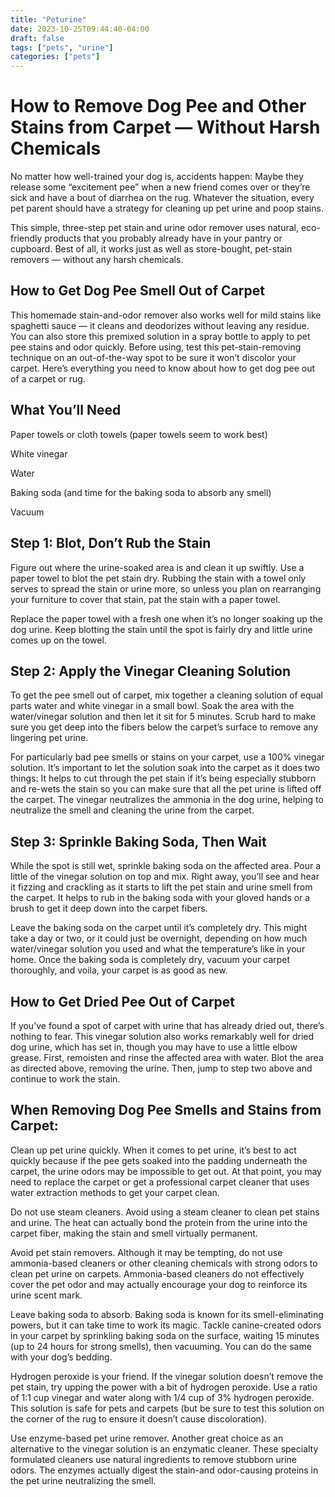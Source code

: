```yaml
---
title: "Peturine"
date: 2023-10-25T09:44:40-04:00
draft: false
tags: ["pets", "urine"]
categories: ["pets"]
---
```


# How to Remove Dog Pee and Other Stains from Carpet — Without Harsh Chemicals

No matter how well-trained your dog is, accidents happen: Maybe they release some “excitement pee” when a new friend comes over or they’re sick and have a bout of diarrhea on the rug. Whatever the situation, every pet parent should have a strategy for cleaning up pet urine and poop stains.

This simple, three-step pet stain and urine odor remover uses natural, eco-friendly products that you probably already have in your pantry or cupboard. Best of all, it works just as well as store-bought, pet-stain removers — without any harsh chemicals.

## How to Get Dog Pee Smell Out of Carpet
This homemade stain-and-odor remover also works well for mild stains like spaghetti sauce — it cleans and deodorizes without leaving any residue. You can also store this premixed solution in a spray bottle to apply to pet pee stains and odor quickly. Before using, test this pet-stain-removing technique on an out-of-the-way spot to be sure it won’t discolor your carpet. Here’s everything you need to know about how to get dog pee out of a carpet or rug.

## What You’ll Need
Paper towels or cloth towels (paper towels seem to work best)

White vinegar

Water

Baking soda (and time for the baking soda to absorb any smell)

Vacuum

## Step 1: Blot, Don’t Rub the Stain
Figure out where the urine-soaked area is and clean it up swiftly. Use a paper towel to blot the pet stain dry. Rubbing the stain with a towel only serves to spread the stain or urine more, so unless you plan on rearranging your furniture to cover that stain, pat the stain with a paper towel.

Replace the paper towel with a fresh one when it’s no longer soaking up the dog urine. Keep blotting the stain until the spot is fairly dry and little urine comes up on the towel.

## Step 2: Apply the Vinegar Cleaning Solution
To get the pee smell out of carpet, mix together a cleaning solution of equal parts water and white vinegar in a small bowl. Soak the area with the water/vinegar solution and then let it sit for 5 minutes. Scrub hard to make sure you get deep into the fibers below the carpet’s surface to remove any lingering pet urine.

For particularly bad pee smells or stains on your carpet, use a 100% vinegar solution. It’s important to let the solution soak into the carpet as it does two things: It helps to cut through the pet stain if it’s being especially stubborn and re­-wets the stain so you can make sure that all the pet urine is lifted off the carpet. The vinegar neutralizes the ammonia in the dog urine, helping to neutralize the smell and cleaning the urine from the carpet.

## Step 3: Sprinkle Baking Soda, Then Wait
While the spot is still wet, sprinkle baking soda on the affected area. Pour a little of the vinegar solution on top and mix. Right away, you’ll see and hear it fizzing and crackling as it starts to lift the pet stain and urine smell from the carpet. It helps to rub in the baking soda with your gloved hands or a brush to get it deep down into the carpet fibers.

Leave the baking soda on the carpet until it’s completely dry. This might take a day or two, or it could just be overnight, depending on how much water/vinegar solution you used and what the temperature’s like in your home. Once the baking soda is completely dry, vacuum your carpet thoroughly, and voila, your carpet is as good as new.

## How to Get Dried Pee Out of Carpet
If you’ve found a spot of carpet with urine that has already dried out, there’s nothing to fear. This vinegar solution also works remarkably well for dried dog urine, which has set in, though you may have to use a little elbow grease. First, remoisten and rinse the affected area with water. Blot the area as directed above, removing the urine. Then, jump to step two above and continue to work the stain.

## When Removing Dog Pee Smells and Stains from Carpet:
Clean up pet urine quickly. When it comes to pet urine, it’s best to act quickly because if the pee gets soaked into the padding underneath the carpet, the urine odors may be impossible to get out. At that point, you may need to replace the carpet or get a professional carpet cleaner that uses water extraction methods to get your carpet clean.

Do not use steam cleaners. Avoid using a steam cleaner to clean pet stains and urine. The heat can actually bond the protein from the urine into the carpet fiber, making the stain and smell virtually permanent.

Avoid pet stain removers. Although it may be tempting, do not use ammonia-based cleaners or other cleaning chemicals with strong odors to clean pet urine on carpets. Ammonia-based cleaners do not effectively cover the pet odor and may actually encourage your dog to reinforce its urine scent mark.

Leave baking soda to absorb. Baking soda is known for its smell-eliminating powers, but it can take time to work its magic. Tackle canine-created odors in your carpet by sprinkling baking soda on the surface, waiting 15 minutes (up to 24 hours for strong smells), then vacuuming. You can do the same with your dog’s bedding.

Hydrogen peroxide is your friend. If the vinegar solution doesn’t remove the pet stain, try upping the power with a bit of hydrogen peroxide. Use a ratio of 1:1 cup vinegar and water along with 1/4 cup of 3% hydrogen peroxide. This solution is safe for pets and carpets (but be sure to test this solution on the corner of the rug to ensure it doesn’t cause discoloration).

Use enzyme-based pet urine remover. Another great choice as an alternative to the vinegar solution is an enzymatic cleaner. These specialty formulated cleaners use natural ingredients to remove stubborn urine odors. The enzymes actually digest the stain-and odor-causing proteins in the pet urine neutralizing the smell.